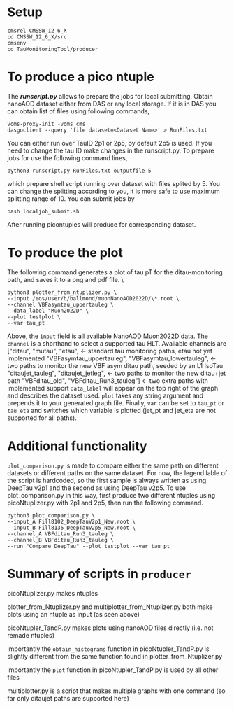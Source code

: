 # Setup
```
cmsrel CMSSW_12_6_X
cd CMSSW_12_6_X/src
cmsenv
cd TauMonitoringTool/producer
```
# To produce a pico ntuple

The ***runscript.py*** allows to prepare the jobs for local submitting. Obtain nanoAOD dataset either from DAS or any local storage. If it is in DAS you can obtain list of files using following commands,
```
voms-proxy-init -voms cms
dasgoclient --query 'file dataset=<Dataset Name>' > RunFiles.txt
```
You can either run over TauID 2p1 or 2p5, by default 2p5 is used. If you need to change the tau ID make changes in the runscript.py. To prepare jobs for use the following command lines,
```
python3 runscript.py RunFiles.txt outputfile 5
```
which prepare shell script running over dataset with files splited by 5. You can change the splitting according to you, it is more safe to use maximum splitting range of 10. You can submit jobs by
```
bash localjob_submit.sh
```
After running picontuples will produce for corresponding dataset.  
# To produce the plot
The following command generates a plot of tau pT for the ditau-monitoring path, and saves it to a png and pdf file.  \

```
python3 plotter_from_ntuplizer.py \
--input /eos/user/b/ballmond/muonNanoAOD2022D/\*.root \
--channel VBFasymtau_uppertauleg \
--data_label "Muon2022D" \
--plot testplot \
--var tau_pt
```

Above, the `input` field is all available NanoAOD Muon2022D data.
The `channel` is a shorthand to select a supported tau HLT. Available channels are
["ditau", "mutau", "etau",                           <- standard tau monitoring paths, etau not yet implemented
"VBFasymtau_uppertauleg", "VBFasymtau_lowertauleg",  <- two paths to monitor the new VBF asym ditau path, seeded by an L1 IsoTau
"ditaujet_tauleg", "ditaujet_jetleg",                <- two paths to monitor the new ditau+jet path
"VBFditau_old", "VBFditau_Run3_tauleg"]              <- two extra paths with implemented support
`data_label` will appear on the top right of the graph and describes the dataset used.
`plot` takes any string argument and prepends it to your generated graph file.
Finally, `var` can be set to `tau_pt` or `tau_eta` and switches which variable is plotted (jet_pt and jet_eta are not supported for all paths).  

# Additional functionality
`plot_comparison.py` is made to compare either the same path on different datasets or different paths on the same dataset.
For now, the legend lable of the script is hardcoded, so the first sample is always written as using DeepTau v2p1
and the second as using DeepTau v2p5.
To use plot_comparison.py in this way, first produce two different ntuples using picoNtuplizer.py with 2p1 and 2p5, then run the following command.
```
python3 plot_comparison.py \
--input_A Fill8102_DeepTauV2p1_New.root \
--input_B Fill8136_DeepTauV2p5_New.root \
--channel_A VBFditau_Run3_tauleg \
--channel_B VBFditau_Run3_tauleg \
--run "Compare DeepTau" --plot testplot --var tau_pt
```

# Summary of scripts in `producer`
picoNtuplizer.py makes ntuples

plotter_from_Ntuplizer.py and multiplotter_from_Ntuplizer.py both make plots using an ntuple as input (as seen above)

picoNtupler_TandP.py makes plots using nanoAOD files directly (i.e. not remade ntuples)

importantly the `obtain_histograms` function in picoNtupler_TandP.py is slightly different from the same function found in plotter_from_Ntuplizer.py

importantly the `plot` function in picoNtupler_TandP.py is used by all other files

multiplotter.py is a script that makes multiple graphs with one command (so far only ditaujet paths are supported here)

